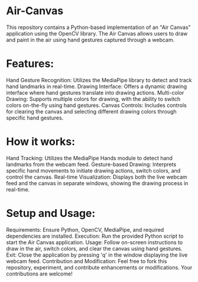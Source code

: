 # Air-Canvas
This repository contains a Python-based implementation of an "Air Canvas" application using the OpenCV library. The Air Canvas allows users to draw and paint in the air using hand gestures captured through a webcam.
# Features:
Hand Gesture Recognition: Utilizes the MediaPipe library to detect and track hand landmarks in real-time.
Drawing Interface: Offers a dynamic drawing interface where hand gestures translate into drawing actions.
Multi-color Drawing: Supports multiple colors for drawing, with the ability to switch colors on-the-fly using hand gestures.
Canvas Controls: Includes controls for clearing the canvas and selecting different drawing colors through specific hand gestures.
# How it works:
Hand Tracking: Utilizes the MediaPipe Hands module to detect hand landmarks from the webcam feed.
Gesture-based Drawing: Interprets specific hand movements to initiate drawing actions, switch colors, and control the canvas.
Real-time Visualization: Displays both the live webcam feed and the canvas in separate windows, showing the drawing process in real-time.
# Setup and Usage:
Requirements: Ensure Python, OpenCV, MediaPipe, and required dependencies are installed.
Execution: Run the provided Python script to start the Air Canvas application.
Usage: Follow on-screen instructions to draw in the air, switch colors, and clear the canvas using hand gestures.
Exit: Close the application by pressing 'q' in the window displaying the live webcam feed.
Contribution and Modification:
Feel free to fork this repository, experiment, and contribute enhancements or modifications. Your contributions are welcome!
